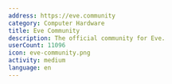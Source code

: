 ```yaml
---
address: https://eve.community
category: Computer Hardware
title: Eve Community
description: The official community for Eve.
userCount: 11096
icon: eve-community.png
activity: medium
language: en
---
```

